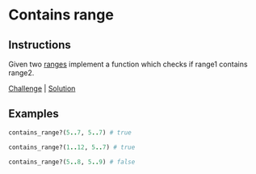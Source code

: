 # Contains range

## Instructions

Given two [ranges](https://ruby-doc.org/3.2.2/Range.html) implement a function which checks if range1 contains range2.

[Challenge](challenge_spec.rb) | [Solution](solution.rb)

## Examples

```ruby
contains_range?(5..7, 5..7) # true

contains_range?(1..12, 5..7) # true

contains_range?(5..8, 5..9) # false
```

